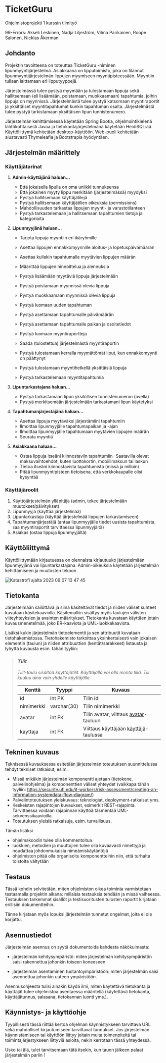 # TicketGuru
Ohjelmistoprojekti 1 kurssin tiimityö

99-Errors: Akseli Leskinen, Nadja Liljeström, Vilma Parikainen, Roope Salonen, Nicklas Åkerman

## Johdanto

Projektin tavoitteena on toteuttaa TicketGuru -niminen lipunmyyntijärjestelmä. Asiakkaana on lipputoimisto, joka on tilannut lipunmyyntijärjestelmän lippujen myymiseen myyntipisteessään. Myyntiin tullaan laittamaan eri lipputyyppejä.  

Järjestelmässä tulee pystyä myymään ja tulostamaan lippuja sekä hallitsemaan (eli lisäämään, poistamaan, muokkaamaan) tapahtumia, joihin lippuja on myynnissä. Järjestelmästä tulee pystyä katsomaan myyntiraportit ja yksittäiset myyntitapahtumat kunkin tapahtuman osalta. Järjestelmästä tulee pystyä tarkistamaan yksittäisen lipun tunnistenumero.  

Järjestelmän kehittämisessä käytetään Spring Bootia, ohjelmointikielenä lähtökohtaisesti Javaa ja tietokantajärjestelmänä käytetään HeidiSQL:ää. Käyttöliittymä kehitetään desktop-käyttöön. Web-puoli kehitetään alustavasti Thymeleafia ja Bootstrapia hyödyntäen. 

## Järjestelmän määrittely

### Käyttäjätarinat

1. __Admin-käyttäjänä haluan...__
   - Että jokaisella lipulla on oma uniikki tunnuksensa
   - Että jokainen myyty lippu merkitään (järjestelmässä) myydyksi
   - Pystyä hallitsemaan käyttäjätilejä
   - Pystyä hallitsemaan käyttäjätilien oikeuksia (permissions)
   - Mahdollisuuden tarkastaa lippujen myynti- ja varastotilanteen
   - Pystyä tarkastelemaan ja hallitsemaan tapahtumien tietoja ja kategorioita


3. __Lipunmyyjänä haluan...__
   - Tarjota lippuja myyntiin eri ikäryhmille
   - Asettaa lippujen ennakkomyynnille aloitus- ja lopetuspäivämäärän
   - Asettaa kullekin tapahtumalle myytävien lippujen määrän
   - Määrittää lippujen hinnoittelua ja alennuksia
   - Pystyä lisäämään myytäviä lippuja järjestelmään
   - Pystyä poistamaan myynnissä olevia lippuja
   - Pystyä muokkaamaan myynnissä olevia lippuja
  
   - Pystyä luomaan uuden tapahtuman
   - Pystyä asettamaan tapahtumalle päivämäärän
   - Pystyä asettamaan tapahtumalle paikan ja osoitetiedot
  
   - Pystyä luomaan myyntiraportteja
   - Saada (tulostettua) järjestelmästä myyntiraportin
   - Pystyä tulostamaan kerralla myymättömät liput, kun ennakkomyynti on päättynyt
   - Pystyä tulostamaan myyntihetkellä yksittäisiä lippuja
   - Pystyä tarkastelemaan myyntitapahtumia     

4. __Lipuntarkastajana haluan...__
   - Pystyä tarkastamaan lipun yksilöllisen tunnistenumeron (ovella)
   - Pystyä merkitsemään järjestelmään tarkastamani lipun käytetyksi 


6. __Tapahtumanjärjestäjänä haluan...__
   - Asettaa lippuja myytäväksi järjestämiini tapahtumiin
   - Ilmoittaa lipunmyyjälle tapahtumapaikan ja -ajan
   - Ilmoittaa lipunmyyjälle tapahtumaan myytävien lippujen määrän
   - Seurata myyntiä

8. __Asiakkaana haluan...__
   - Ostaa lippuja itseäni kiinnostaviin tapahtumiin
   -Saatavilla olevat maksuvaihtoehdot, kuten luottokortin, mobiilimaksun tai laskun
   - Tietoa itseäni kiinnostavista tapahtumista (missä ja milloin)
   - Pitää lipunmyyntipisteen tietoisena, että verkkokaupalle olisi kysyntää <!--(Voisko tän muotoilla paremmin, eli varaudutaan siihen, että myös verkkokauppa olisi mahdollista toteuttaa ilman muutoksia nykyiseen järjestelmään)-->


### Käyttäjäroolit 
1. Käyttöjärjestelmän ylläpitäjä (admin, tekee järjestelmään muutokset/päivitykset)
2. Lipunmyyjä (käyttää järjestelmää)
3. Lipuntarkastaja (käyttää järjestelmää lippujen tarkastamiseen)
4. Tapahtumanjärjestäjä (antaa lipunmyyjälle tiedot uusista tapahtumista, saa myyntiraportit tarvittaessa lipunmyyjältä)
5. Asiakas (ostaa lippuja lipunmyyjältä)

## Käyttöliittymä

Käyttöliittymään kirjautuessa on olennaista kirjautuuko järjestelmään lipunmyyjänä vai lipuntarkastajana. Admin-oikeuksia käytetään järjestelmän kehittämiseen ja muutosten tekoon. 

![Katastrofi ajalta 2023 09 07 13 47 45](https://github.com/NicklasHH/TicketGuru/assets/117033936/b0fca7bb-b075-429f-973a-4c63afdf7641)


## Tietokanta

Järjestelmään säilöttävä ja siinä käsiteltävät tiedot ja niiden väliset suhteet
kuvataan käsitekaaviolla. Käsitemalliin sisältyy myös taulujen välisten viiteyhteyksien ja avainten
määritykset. Tietokanta kuvataan käyttäen jotain kuvausmenetelmää, joko ER-kaaviota ja UML-luokkakaaviota.

Lisäksi kukin järjestelmän tietoelementti ja sen attribuutit kuvataan
tietohakemistossa. Tietohakemisto tarkoittaa yksinkertaisesti vain jokaisen elementin (taulun) ja niiden
attribuuttien (kentät/sarakkeet) listausta ja lyhyttä kuvausta esim. tähän tyyliin:

> ### _Tilit_
> _Tilit-taulu sisältää käyttäjätilit. Käyttäjällä voi olla monta tiliä. Tili kuuluu aina vain yhdelle käyttäjälle._
>
> Kenttä | Tyyppi | Kuvaus
> ------ | ------ | ------
> id | int PK | Tilin id
> nimimerkki | varchar(30) |  Tilin nimimerkki
> avatar | int FK | Tilin avatar, viittaus [avatar](#Avatar)-tauluun
> kayttaja | int FK | Viittaus käyttäjään [käyttäjä](#Kayttaja)-taulussa

## Tekninen kuvaus

Teknisessä kuvauksessa esitetään järjestelmän toteutuksen suunnittelussa tehdyt tekniset
ratkaisut, esim.

-   Missä mikäkin järjestelmän komponentti ajetaan (tietokone, palvelinohjelma)
    ja komponenttien väliset yhteydet (vaikkapa tähän tyyliin:
    https://security.ufl.edu/it-workers/risk-assessment/creating-an-information-systemdata-flow-diagram/)
-   Palvelintoteutuksen yleiskuvaus: teknologiat, deployment-ratkaisut yms.
-   Keskeisten rajapintojen kuvaukset, esimerkit REST-rajapinta. Tarvittaessa voidaan rajapinnan käyttöä täsmentää
    UML-sekvenssikaavioilla.
-   Toteutuksen yleisiä ratkaisuja, esim. turvallisuus.

Tämän lisäksi

-   ohjelmakoodin tulee olla kommentoitua
-   luokkien, metodien ja muuttujien tulee olla kuvaavasti nimettyjä ja noudattaa
    johdonmukaisia nimeämiskäytäntöjä
-   ohjelmiston pitää olla organisoitu komponentteihin niin, että turhalta toistolta
    vältytään

## Testaus

Tässä kohdin selvitetään, miten ohjelmiston oikea toiminta varmistetaan
testaamalla projektin aikana: millaisia testauksia tehdään ja missä vaiheessa.
Testauksen tarkemmat sisällöt ja testisuoritusten tulosten raportit kirjataan
erillisiin dokumentteihin.

Tänne kirjataan myös lopuksi järjestelmän tunnetut ongelmat, joita ei ole korjattu.

## Asennustiedot

Järjestelmän asennus on syytä dokumentoida kahdesta näkökulmasta:

-   järjestelmän kehitysympäristö: miten järjestelmän kehitysympäristön saisi
    rakennettua johonkin toiseen koneeseen

-   järjestelmän asentaminen tuotantoympäristöön: miten järjestelmän saisi
    asennettua johonkin uuteen ympäristöön.

Asennusohjeesta tulisi ainakin käydä ilmi, miten käytettävä tietokanta ja
käyttäjät tulee ohjelmistoa asentaessa määritellä (käytettävä tietokanta,
käyttäjätunnus, salasana, tietokannan luonti yms.).

## Käynnistys- ja käyttöohje

Tyypillisesti tässä riittää kertoa ohjelman käynnistykseen tarvittava URL sekä
mahdolliset kirjautumiseen tarvittavat tunnukset. Jos järjestelmän
käynnistämiseen tai käyttöön liittyy joitain muita toimenpiteitä tai toimintajärjestykseen liittyviä asioita, nekin kerrotaan tässä yhteydessä.

Usko tai älä, tulet tarvitsemaan tätä itsekin, kun tauon jälkeen palaat
järjestelmän pariin !
